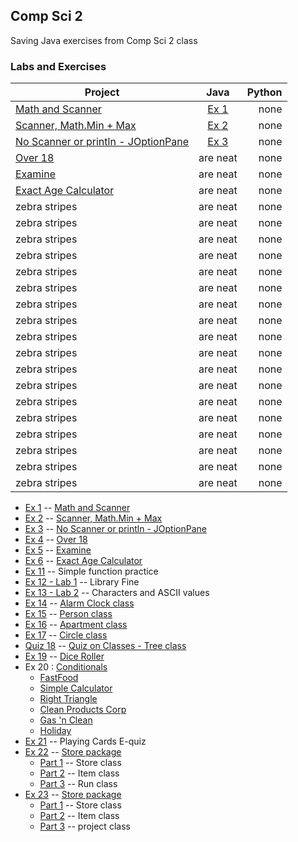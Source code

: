 ## Comp Sci 2
Saving Java exercises from Comp Sci 2 class
### Labs and Exercises
| Project        | Java           | Python  |
| ------------- |:-------------:| -----:|
| [Math and Scanner](https://classroom.google.com/c/MTUwMzY4NDI1/a/MTkzNTcyNjQ4/details) | [Ex 1](ex/ex1.java) | none |
| [Scanner, Math.Min + Max](https://classroom.google.com/c/MTUwMzY4NDI1/a/MTk0NDE0NTI2/details) | [Ex 2](ex/ex2.java) |   none |
| [No Scanner or println - JOptionPane](https://classroom.google.com/c/MTUwMzY4NDI1/a/MTc0NTAwNjE2/details) | [Ex 3](ex/ex3.java) |    none |
| [Over 18](https://classroom.google.com/c/MTUwMzY4NDI1/a/MTc1MTY2NTc4/details) | are neat      |    none |
| [Examine](https://classroom.google.com/c/MTUwMzY4NDI1/a/MjQxMjg1MzIy/details) | are neat      |    none |
| [Exact Age Calculator](https://classroom.google.com/c/MTUwMzY4NDI1/a/MjU3NTQ0NTQw/details) | are neat      | none |
| zebra stripes | are neat      | none |
| zebra stripes | are neat      | none |
| zebra stripes | are neat      | none |
| zebra stripes | are neat      | none |
| zebra stripes | are neat      | none |
| zebra stripes | are neat      | none |
| zebra stripes | are neat      | none |
| zebra stripes | are neat      | none |
| zebra stripes | are neat      | none |
| zebra stripes | are neat      | none |
| zebra stripes | are neat      | none |
| zebra stripes | are neat      | none |
| zebra stripes | are neat      | none |
| zebra stripes | are neat      | none |
| zebra stripes | are neat      | none |
| zebra stripes | are neat      | none |
| zebra stripes | are neat      | none |
| zebra stripes | are neat      | none |

- [Ex 1](ex/ex1.java) -- [Math and Scanner](https://classroom.google.com/c/MTUwMzY4NDI1/a/MTkzNTcyNjQ4/details)
- [Ex 2](ex/ex2.java) -- [Scanner, Math.Min + Max](https://classroom.google.com/c/MTUwMzY4NDI1/a/MTk0NDE0NTI2/details)
- [Ex 3](ex/ex3.java) -- [No Scanner or println - JOptionPane](https://classroom.google.com/c/MTUwMzY4NDI1/a/MTc0NTAwNjE2/details)
- [Ex 4](ex/ex4.java) -- [Over 18](https://classroom.google.com/c/MTUwMzY4NDI1/a/MTc1MTY2NTc4/details)
- [Ex 5](ex/ex5.java) -- [Examine](https://classroom.google.com/c/MTUwMzY4NDI1/a/MjQxMjg1MzIy/details)
- [Ex 6](ex/ex6.java) -- [Exact Age Calculator](https://classroom.google.com/c/MTUwMzY4NDI1/a/MjU3NTQ0NTQw/details)
- [Ex 11](ex/ex11.java) --  Simple function practice
- [Ex 12 - Lab 1](ex/ex12.java) -- Library Fine
- [Ex 13 - Lab 2](ex/ex13.java) -- Characters and ASCII values
- [Ex 14](ex/alarmclock.java) -- [Alarm Clock class](https://docs.google.com/document/d/1YGa0F5Go251yL79I3GazrshESDtKaAPeZyt3E3dzu1U)
- [Ex 15](ex/person.java) -- [Person class](https://docs.google.com/document/d/1noAV0di56TQUkAjPSsNuifOF3fzwutNxdBiBR7mpgmk/edit)
- [Ex 16](ex/apartment.java) -- [Apartment class](https://classroom.google.com/u/0/c/MTUwMzY4NDI1/a/MzU4NDY2MDY5/details)
- [Ex 17](ex/circle.java) -- [Circle class](https://classroom.google.com/u/0/c/MTUwMzY4NDI1/a/MzY0NTgyMjYz/details)
- [Quiz 18](ex/tree.java) -- [Quiz on Classes - Tree class](https://classroom.google.com/u/0/c/MTUwMzY4NDI1/a/MjI2ODcxODg2/details)
- [Ex 19](ex/diceroller.java) -- [Dice Roller](https://classroom.google.com/c/MTUwMzY4NDI1/a/MjI3NjI4NjM5/details)
- Ex 20 : [Conditionals](https://docs.google.com/document/d/1JvpOuC8BX1l4NWe-SuQ1cS7rQZqeBztIPWw8sXJjOpE/edit)
  - [FastFood](ex/fastfood.java)
  - [Simple Calculator](ex/simplecalculator.java)
  - [Right Triangle](ex/righttriangle.java)
  - [Clean Products Corp](ex/cleanproductscorp.java)
  - [Gas 'n Clean](ex/gasnclean.java)
  - [Holiday](ex/holiday.java)
- [Ex 21](ex/cards.java) -- Playing Cards E-quiz
- [Ex 22](ex/store) -- [Store package](https://docs.google.com/document/d/1PtIaNPmbwsndEA6wnyBLkHf2pZjwWYmoWAAcPlMunBA/edit)
  - [Part 1](ex/store/store.java) -- Store class
  - [Part 2](ex/store/item.java) -- Item class
  - [Part 3](ex/store/run.java) -- Run class
- [Ex 23](ex/groupStore) -- [Store package](https://docs.google.com/document/d/1o6luj_aIbNKxP1_nJheMKPCx4LSKTuIabqh5vjdwmw4/edit)
  - [Part 1](ex/groupStore/store.java) -- Store class
  - [Part 2](ex/groupStore/item.java) -- Item class
  - [Part 3](ex/groupStore/storeproject.java) -- project class
